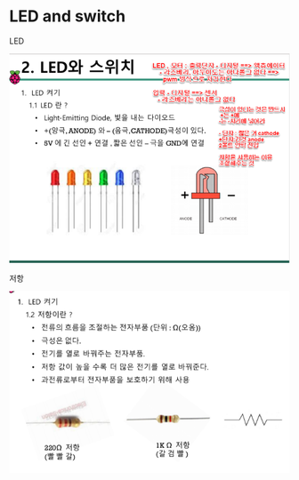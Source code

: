 # LED and switch

LED 

![](../../.gitbook/assets/image%20%2828%29.png)

저항

![](../../.gitbook/assets/image%20%2812%29.png)

